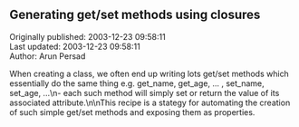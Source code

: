 ## Generating get/set methods using closures  
Originally published: 2003-12-23 09:58:11  
Last updated: 2003-12-23 09:58:11  
Author: Arun Persad  
  
When creating a class, we often end up writing lots get/set methods which essentially do the same thing e.g. get_name, get_age, ... , set_name, set_age, ...\n- each such method will simply set or return the value of its associated attribute.\n\nThis recipe is a stategy for automating the creation of such simple get/set methods and exposing them as properties.